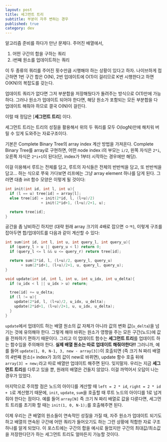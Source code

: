 ```yaml
---
layout: post
title: 세그먼트 트리
subtitle: 부분이 자주 변하는 경우
published: true
category: dev
---
```

 알고리즘 준비를 하다가 만난 문제다. 주어진 배열에서,

  1. 어떤 구간의 합을 구하는 쿼리
  2. i번째 원소를 업데이트하는 쿼리

 이 두 종류의 쿼리를 주어진 횟수만큼 시행해야 하는 상황이 있다고
 하자. 나이브하게 접근하면 1번 구간 합은 O(N), 2번 업데이트에 O(1)이
 걸리므로 K번 시행한다고 하면 O(KN)의 복잡도를 갖는다.

 업데이트 쿼리가 없다면 그저 부분합을 저장해뒀다가 돌려주는 방식으로
 O(1)만에 가능하다. 그러나 원소가 업데이트 되어야 한다면, 해당 원소가
 포함되는 모든 부분합을 다 업데이트 해줘야 하므로 결국 O(N)이 걸린다.

 이럴 때 정답은 [**세그먼트 트리**] 이다.

 세그먼트 트리는 트리의 성질을 활용해서 위의 두 쿼리를 모두
 O(logN)만에 해치워 버릴 수 있게 도와주는 자료구조이다.

 기본은 Complete Binary Tree의 array index 계산 방법을
 가져온다. Complete Binary Tree를 array로 구현하면, 어떤 node index
 i의 부모는 `i/2`, 왼쪽 자식은 `2*i`, 오른쪽 자식은 `2*i+1`이 된다(단,
 index가 1부터 시작하는 경우에만 해당).

 이걸 이용해서 루트는 전체를 담고, 루트의 자식들은 전체의 반반씩을
 담고, 또 반반씩을 담고... 하는 식으로 쭈욱 가다보면 리프에는 그냥
 array element 하나를 담게 된다. 그러면 대충 init 함수 모양은 이렇게
 될 것이다:

```c++
int init(int id, int l, int u){
  if (l == u) tree[id] = array[l];
  else tree[id] = init(2*id, l, (l+u)/2)
                + init(2*id+1, (l+u)/2+1, u);

  return tree[id];
}
```

 공간을 좀 낭비하긴 하지만 (대략 원래 array 크기의 4배로 잡으면 ㅇㅋ),
 이렇게 구조를 잡아두면 합/업데이트를 다음과 같이 계산할 수 있다:

```c++
int sum(int id, int l, int u, int query_l, int query_u){
  if (query_l > u || query_u < l) return 0;
  if (query_l <= l && u <= query_r) return tree[id];

  return sum(2*id, l, (l+u)/2, query_l, query_u)
       + sum(2*id+1, (l+u)/2+1, u, query_l, query_u);
}

void update(int id, int l, int u, int u_idx, int u_delta){
  if (u_idx < l || u_idx > u) return;

  tree[id] += u_delta;
  if (l != u){
    update(2*id, l, (l+u)/2, u_idx, u_delta);
	update(2*id+1, (l+u)/2+1, u, u_idx, u_delta);
  }
}
```

 `update`에서 업데이트 하는 배열 원소의 값 자체가 아니라 값의 변화
 값(`u_delta`)을 넘기는 것에 유의해야 한다. 그렇게 해야 바뀌는 원소가
 영향을 주는 모든 구간(노드)에 값을 전파하기 편하기 때문이다. 그리고
 이 업데이트 함수는 **세그먼트 트리**를 업데이트 하는 함수임을
 주의해야 한다. **실제 배열 원소는 따로 업데이트 해줘야한다!!**
 그러니까, 예를 들어 `update(1, 0, N-1, 3, new - array[3])`이 호출되면
 (즉 크기 N 짜리 배열의 4번째 원소(= index가 3)의 값이 new로 바뀌면),
 update 함수 호출 뒤에 `array[3] = new;`라고 따로 배열만 업데이트
 해주면 된다. 잊지말자. 우리는 지금 **세그먼트 트리**를 다루고 있을
 뿐, 원래의 배열은 건들지 않았다. 이걸 까먹어서 오답이 나는 경우가
 있었다.

 마지막으로 주의할 점은 노드의 아이디를 계산할 때 `left = 2 * id`,
 `right = 2 * id + 1`로 계산했기 때문에, `init`, `update`, `sum`을
 호출할 때 루트 노드의 아이디를 1로 넘겨줘야 한다는 점이다. 예를 들어
 `array[N]` 즉 크기 N 짜리 배열로 값을 다룬다면, 세그먼트 트리를
 초기화 할 때는 `init(1, 0, N-1);`를 호출해주면 된다.

 이제 우리는 큰 배열의 원소들이 연속적인 성질을 가질 때, 자주 원소가
 업데이트 되기도 하고 배열의 연속된 구간에 어떤 쿼리가 들어오기도 하는
 그런 상황에 적합한 자료 구조 하나를 알게 되었다. 이 포스트에는 구간의
 합을 예시로 들었지만 구간의 최대값/최소값을 저장한다던가 하는
 세그먼트 트리도 얼마든지 가능할 것이다.
